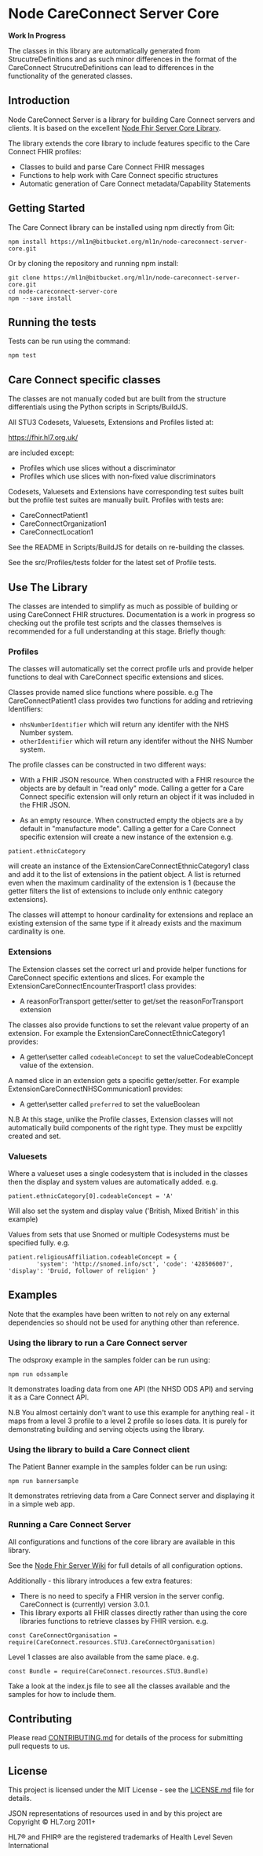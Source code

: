 # Node CareConnect Server Core

__**Work In Progress**__

The classes in this library are automatically generated from StrucutreDefinitions and as such
minor differences in the format of the CareConnect StrucutreDefinitions can lead to differences
in the functionality of the generated classes.

## Introduction 
Node CareConnect Server is a library for building Care Connect servers and clients. It is based on the excellent [Node Fhir Server Core Library](https://github.com/Asymmetrik/node-fhir-server-core).  

The library extends the core library to include features specific to the Care Connect FHIR profiles:  

  * Classes to build and parse Care Connect FHIR messages
  * Functions to help work with Care Connect specific structures
  * Automatic generation of Care Connect metadata/Capability Statements
  
## Getting Started

The Care Connect library can be installed using npm directly from Git:  

`npm install https://ml1n@bitbucket.org/ml1n/node-careconnect-server-core.git`  

Or by cloning the repository and running npm install:  

```
git clone https://ml1n@bitbucket.org/ml1n/node-careconnect-server-core.git  
cd node-careconnect-server-core  
npm --save install
```

## Running the tests

Tests can be run using the command:  

`npm test`

## Care Connect specific classes
The classes are not manually coded but are built from the structure differentials using the Python scripts in Scripts/BuildJS.

All STU3 Codesets, Valuesets, Extensions and Profiles listed at:

https://fhir.hl7.org.uk/

are included except:
* Profiles which use slices without a discriminator
* Profiles which use slices with non-fixed value discriminators

Codesets, Valuesets and Extensions have corresponding test suites built but the profile test
suites are manually built. Profiles with tests are:

* CareConnectPatient1
* CareConnectOrganization1
* CareConnectLocation1


See the README in Scripts/BuildJS for details on re-building the classes.

See the src/Profiles/tests folder for the latest set of Profile tests.

## Use The Library
The classes are intended to simplify as much as possible of building or using CareConnect FHIR structures.
Documentation is a work in progress so checking out the profile test scripts and the classes themselves
is recommended for a full understanding at this stage. Briefly though:

### Profiles
The classes will automatically set the correct profile urls and provide helper functions to deal with CareConnect specific extensions and slices.

Classes provide named slice functions where possible. e.g The CareConnectPatient1 class provides two
functions for adding and retrieving  Identifiers:

  * `nhsNumberIdentifier` which will return any identifer with the NHS Number system.
  * `otherIdentifier` which will return any identifer without the NHS Number system.

The profile classes can be constructed in two different ways:

  * With a FHIR JSON resource.
  When constructed with a FHIR resource the objects are by default in "read only" mode. Calling a
  getter for a Care Connect specific extension will only return an object if it was included in
  the FHIR JSON.

  * As an empty resource. 
  When constructed empty the objects are a by default in "manufacture mode". Calling a getter for a 
  Care Connect specific extension will create a new instance of the extension e.g.

  `patient.ethnicCategory`

  will create an instance of the ExtensionCareConnectEthnicCategory1 class and add it to the 
  list of extensions in the patient object. A list is returned even when the maximum cardinality of 
  the extension is 1 (because the getter filters the list of extensions to include only enthnic category extensions).
  
  The classes will attempt to honour cardinality for extensions and replace an existing 
  extension of the same type if it already exists and the maximum cardinality is one.

### Extensions
The Extension classes set the correct url and provide helper functions for CareConnect specific extentions and slices. For example the ExtensionCareConnectEncounterTrasport1 class provides:

  * A reasonForTransport getter/setter to get/set the reasonForTransport extension

The classes also provide functions to set the relevant value property of an extension. For example
the ExtensionCareConnectEthnicCategory1 provides:

  * A getter\setter called `codeableConcept` to set the valueCodeableConcept value of the extension.

A named slice in an extension gets a specific getter/setter. For example ExtensionCareConnectNHSCommunication1
provides:

  * A getter\setter called `preferred` to set the valueBoolean

N.B At this stage, unlike the Profile classes, Extension classes will not automatically build components of 
the right type. They must be expclitly created and set.

### Valuesets
Where a valueset uses a single codesystem that is included in the classes then the display and system 
values are automatically added. e.g.

`patient.ethnicCategory[0].codeableConcept = 'A'`

Will also set the system and display value ('British, Mixed British' in this example)


Values from sets that use Snomed or multiple Codesystems must be specified fully. e.g.

```
patient.religiousAffiliation.codeableConcept = {
        'system': 'http://snomed.info/sct', 'code': '428506007', 'display': 'Druid, follower of religion' }
```

## Examples

Note that the examples have been written to not rely on any external dependencies so should not be 
used for anything other than reference.

### Using the library to run a Care Connect server
The odsproxy example in the samples folder can be run using:

`npm run odssample`

It demonstrates loading data from one API (the NHSD ODS API) and serving it as a Care Connect API. 

N.B You almost certainly don't want to use this example for anything real - it maps from a level 3 profile to a level 2 profile so loses data. It is purely for demonstrating building and serving objects using the library.

### Using the library to build a Care Connect client
The Patient Banner example in the samples folder can be run using:

`npm run bannersample`

It demonstrates retrieving data from a Care Connect server and displaying it in a simple web app.

### Running a Care Connect Server

All configurations and functions of the core library are available in this library.

See the [Node Fhir Server Wiki](https://github.com/Asymmetrik/node-fhir-server-core/wiki) for full details of all configuration options.  

Additionally - this library introduces a few extra features:

  * There is no need to specify a FHIR version in the server config. CareConnect is (currently) version 3.0.1.
  * This library exports all FHIR classes directly rather than using the core libraries functions to retrieve classes by FHIR version. e.g.  

`const CareConnectOrganisation = require(CareConnect.resources.STU3.CareConnectOrganisation)` 

Level 1 classes are also available from the same place. e.g.  

`const Bundle = require(CareConnect.resources.STU3.Bundle)`  

Take a look at the index.js file to see all the classes available and the samples for how to include them.  

## Contributing

Please read [CONTRIBUTING.md](CONTRIBUTING.md) for details of the process for submitting pull requests to us.

## License

This project is licensed under the MIT License - see the [LICENSE.md](LICENSE.md) file for details.

JSON representations of resources used in and by this project are Copyright © HL7.org 2011+

HL7® and FHIR® are the registered trademarks of Health Level Seven International

